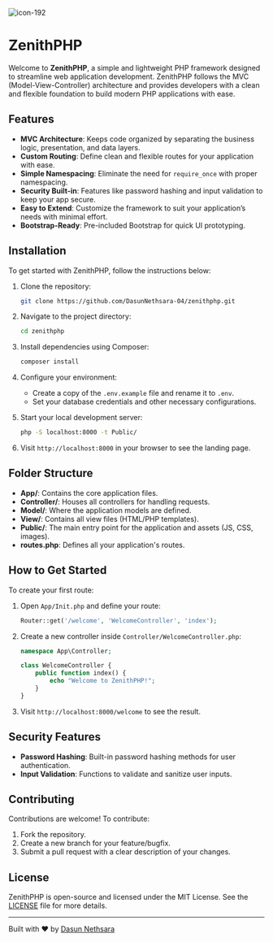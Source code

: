
![icon-192](https://github.com/user-attachments/assets/ab329545-9c44-4e85-aabe-6f4dc0f0512c)

# ZenithPHP
Welcome to **ZenithPHP**, a simple and lightweight PHP framework designed to streamline web application development. ZenithPHP follows the MVC (Model-View-Controller) architecture and provides developers with a clean and flexible foundation to build modern PHP applications with ease.

## Features

- **MVC Architecture**: Keeps code organized by separating the business logic, presentation, and data layers.
- **Custom Routing**: Define clean and flexible routes for your application with ease.
- **Simple Namespacing**: Eliminate the need for `require_once` with proper namespacing.
- **Security Built-in**: Features like password hashing and input validation to keep your app secure.
- **Easy to Extend**: Customize the framework to suit your application’s needs with minimal effort.
- **Bootstrap-Ready**: Pre-included Bootstrap for quick UI prototyping.

## Installation

To get started with ZenithPHP, follow the instructions below:

1. Clone the repository:
    ```bash
    git clone https://github.com/DasunNethsara-04/zenithphp.git
    ```

2. Navigate to the project directory:
    ```bash
    cd zenithphp
    ```

3. Install dependencies using Composer:
    ```bash
    composer install
    ```

4. Configure your environment:
    - Create a copy of the `.env.example` file and rename it to `.env`.
    - Set your database credentials and other necessary configurations.

5. Start your local development server:
    ```bash
    php -S localhost:8000 -t Public/
    ```

6. Visit `http://localhost:8000` in your browser to see the landing page.

## Folder Structure

- **App/**: Contains the core application files.
- **Controller/**: Houses all controllers for handling requests.
- **Model/**: Where the application models are defined.
- **View/**: Contains all view files (HTML/PHP templates).
- **Public/**: The main entry point for the application and assets (JS, CSS, images).
- **routes.php**: Defines all your application's routes.

## How to Get Started

To create your first route:

1. Open `App/Init.php` and define your route:
    ```php
    Router::get('/welcome', 'WelcomeController', 'index');
    ```

2. Create a new controller inside `Controller/WelcomeController.php`:
    ```php
    namespace App\Controller;

    class WelcomeController {
        public function index() {
            echo "Welcome to ZenithPHP!";
        }
    }
    ```

3. Visit `http://localhost:8000/welcome` to see the result.

## Security Features

- **Password Hashing**: Built-in password hashing methods for user authentication.
- **Input Validation**: Functions to validate and sanitize user inputs.

## Contributing

Contributions are welcome! To contribute:

1. Fork the repository.
2. Create a new branch for your feature/bugfix.
3. Submit a pull request with a clear description of your changes.

## License

ZenithPHP is open-source and licensed under the MIT License. See the [LICENSE](LICENSE) file for more details.

---

Built with ❤️ by [Dasun Nethsara](https://techsaralk.epizy.com)
